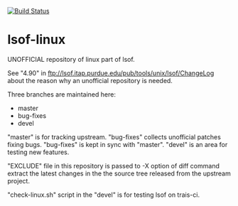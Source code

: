 [![Build Status](https://travis-ci.org/masatake/lsof-linux.svg?branch=devel)](https://travis-ci.org/masatake/lsof-linux)

# lsof-linux
UNOFFICIAL repository of linux part of lsof.

See "4.90" in ftp://lsof.itap.purdue.edu/pub/tools/unix/lsof/ChangeLog
about the reason why an unofficial repository is needed.

Three branches are maintained here:

* master
* bug-fixes
* devel

"master" is for tracking upstream.
"bug-fixes" collects unofficial patches fixing bugs.
"bug-fixes" is kept in sync with "master".
"devel" is an area for testing new features.

"EXCLUDE" file in this repository is passed to -X option of diff
command extract the latest changes in the the source tree released
from the upstream project.

"check-linux.sh" script in the "devel" is for testing lsof on trais-ci.
